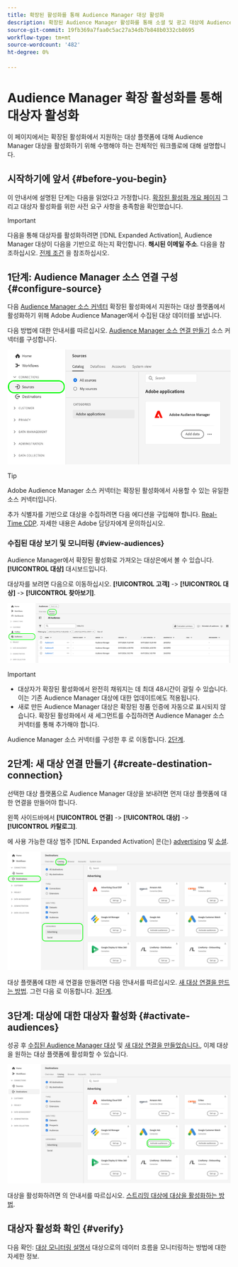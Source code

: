 ```yaml
---
title: 확장된 활성화를 통해 Audience Manager 대상 활성화
description: 확장된 Audience Manager 활성화를 통해 소셜 및 광고 대상에 Audience Manager 대상을 활성화하는 방법을 알아봅니다.
source-git-commit: 19fb369a7faa0c5ac27a34db7b848b0332cb8695
workflow-type: tm+mt
source-wordcount: '482'
ht-degree: 0%

---
```



# Audience Manager 확장 활성화를 통해 대상자 활성화

이 페이지에서는 확장된 활성화에서 지원하는 대상 플랫폼에 대해 Audience Manager 대상을 활성화하기 위해 수행해야 하는 전체적인 워크플로에 대해 설명합니다.

## 시작하기에 앞서 {#before-you-begin}

이 안내서에 설명된 단계는 다음을 읽었다고 가정합니다. [확장된 활성화 개요 페이지](overview.md) 그리고 대상자 활성화를 위한 사전 요구 사항을 충족함을 확인했습니다.

>[!IMPORTANT]
>
>다음을 통해 대상자를 활성화하려면 [!DNL Expanded Activation], Audience Manager 대상이 다음을 기반으로 하는지 확인합니다. **해시된 이메일 주소**. 다음을 참조하십시오. [전제 조건](overview.md#prerequisites) 을 참조하십시오.

## 1단계: Audience Manager 소스 연결 구성 {#configure-source}

다음 [Audience Manager 소스 커넥터](../sources/connectors/adobe-applications/audience-manager.md) 확장된 활성화에서 지원하는 대상 플랫폼에서 활성화하기 위해 Adobe Audience Manager에서 수집된 대상 데이터를 보냅니다.

다음 방법에 대한 안내서를 따르십시오. [Audience Manager 소스 연결 만들기](../sources/tutorials/ui/create/adobe-applications/audience-manager.md) 소스 커넥터를 구성합니다.

![Audience Manager 소스 연결이 있는 소스 탭을 표시하는 플랫폼 UI 이미지입니다.](assets/sources-tab.png)

>[!TIP]
>
>Adobe Audience Manager 소스 커넥터는 확장된 활성화에서 사용할 수 있는 유일한 소스 커넥터입니다.
>
>추가 식별자를 기반으로 대상을 수집하려면 다음 에디션을 구입해야 합니다. [Real-Time CDP](../rtcdp/overview.md). 자세한 내용은 Adobe 담당자에게 문의하십시오.

### 수집된 대상 보기 및 모니터링 {#view-audiences}

Audience Manager에서 확장된 활성화로 가져오는 대상은에서 볼 수 있습니다. **[!UICONTROL 대상]** 대시보드입니다.

대상자를 보려면 다음으로 이동하십시오. **[!UICONTROL 고객]** -> **[!UICONTROL 대상]** -> **[!UICONTROL 찾아보기]**.

![대상 페이지를 보여주는 플랫폼 UI 이미지입니다.](assets/audiences-browse.png)

>[!IMPORTANT]
>
>* 대상자가 확장된 활성화에서 완전히 채워지는 데 최대 48시간이 걸릴 수 있습니다. 이는 기존 Audience Manager 대상에 대한 업데이트에도 적용됩니다.
>* 새로 만든 Audience Manager 대상은 확장된 정품 인증에 자동으로 표시되지 않습니다. 확장된 활성화에서 새 세그먼트를 수집하려면 Audience Manager 소스 커넥터를 통해 추가해야 합니다.

Audience Manager 소스 커넥터를 구성한 후 로 이동합니다. [2단계](#create-destination-connection).

## 2단계: 새 대상 연결 만들기 {#create-destination-connection}

선택한 대상 플랫폼으로 Audience Manager 대상을 보내려면 먼저 대상 플랫폼에 대한 연결을 만들어야 합니다.

왼쪽 사이드바에서 **[!UICONTROL 연결]** -> **[!UICONTROL 대상]** -> **[!UICONTROL 카탈로그]**.

에 사용 가능한 대상 범주 [!DNL Expanded Activation] 은(는) [advertising](../destinations/catalog/advertising/overview.md) 및 [소셜](../destinations/catalog/social/overview.md).

![확장된 활성화의 대상 카탈로그를 보여주는 플랫폼 UI 이미지입니다.](assets/destination-catalog.png)

대상 플랫폼에 대한 새 연결을 만들려면 다음 안내서를 따르십시오. [새 대상 연결을 만드는 방법](../destinations/ui/connect-destination.md). 그런 다음 로 이동합니다. [3단계](#activate-audiences).

## 3단계: 대상에 대한 대상자 활성화 {#activate-audiences}

성공 후 [수집된 Audience Manager 대상](#configure-source) 및 [새 대상 연결을 만들었습니다.](#create-destination-connection), 이제 대상을 원하는 대상 플랫폼에 활성화할 수 있습니다.

![확장된 활성화의 대상 카탈로그를 보여주는 플랫폼 UI 이미지입니다.](assets/activate-audiences.png)

대상을 활성화하려면 의 안내서를 따르십시오. [스트리밍 대상에 대상을 활성화하는 방법](../destinations/ui/activate-segment-streaming-destinations.md).

## 대상자 활성화 확인 {#verify}

다음 확인: [대상 모니터링 설명서](../dataflows/ui/monitor-destinations.md) 대상으로의 데이터 흐름을 모니터링하는 방법에 대한 자세한 정보.